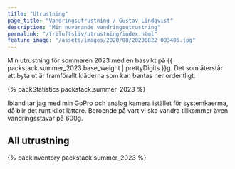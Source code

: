 ```yaml
---
title: "Utrustning"
page_title: "Vandringsutrustning / Gustav Lindqvist"
description: "Min nuvarande vandringsutrustning"
permalink: "/friluftsliv/utrustning/index.html"
feature_image: "/assets/images/2020/08/20200822_083405.jpg"
---
```


Min utrustning för sommaren 2023 med en basvikt på {{ packstack.summer_2023.base_weight | prettyDigits }}g. Det som återstår att byta ut är framförallt kläderna som kan bantas ner ordentligt.

{% packStatistics packstack.summer_2023 %}

Ibland tar jag med min GoPro och analog kamera istället för systemkaerma, då blir det runt kilot lättare. Beroende på vart vi ska vandra tillkommer även vandringsstavar på 600g.

## All utrustning

{% packInventory packstack.summer_2023 %}
